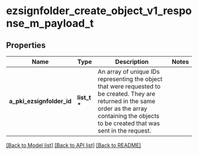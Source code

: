 # ezsignfolder_create_object_v1_response_m_payload_t

## Properties
Name | Type | Description | Notes
------------ | ------------- | ------------- | -------------
**a_pki_ezsignfolder_id** | **list_t \*** | An array of unique IDs representing the object that were requested to be created.  They are returned in the same order as the array containing the objects to be created that was sent in the request. | 

[[Back to Model list]](../README.md#documentation-for-models) [[Back to API list]](../README.md#documentation-for-api-endpoints) [[Back to README]](../README.md)


